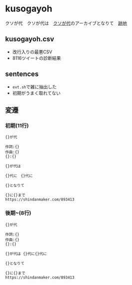 # kusogayoh
クソが代　クソが代は　[クソが代]のアーカイブとなりて　[跡地]

## kusogayoh.csv

- 改行入りの最悪CSV
- 8116ツイートの診断結果

## sentences

- `ext.sh`で雑に抽出した
- 初期がうまく取れてない

## 変遷

### 初期(11行)

```text
{}が代

作詞:{}
作曲:{}
{}:{}

{}が代は

{}代に　{}代に

{}となりて

{}に{}まで
https://shindanmaker.com/893413
```

### 後期~(8行)

```
{}が代

作詞:{}
作曲:{}
{}:{}

{}が代は {}代に{}代に

{}となりて

{}に{}まで
https://shindanmaker.com/893413
```

[クソが代]: https://shindanmaker.com/893413
[跡地]: https://web.archive.org/web/20190502082640/https://shindanmaker.com/893413
